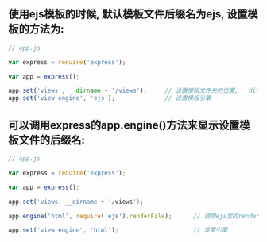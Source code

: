 ## 使用ejs模板的时候, 默认模板文件后缀名为ejs, 设置模板的方法为:
```javascript
// app.js

var express = require('express');

var app = express();

app.set('views', __dirname + '/views');		// 设置模板文件夹的位置, __dirname是现在位置
app.set('view engine', 'ejs');				// 设置模板引擎
```

## 可以调用express的app.engine()方法来显示设置模板文件的后缀名:
```javascript
// app.js

var express = require('express');

var app = express();

app.set('views, __dirname + '/views');

app.engine('html', require('ejs').renderFile);		// 调用ejs里的renderFile()方法将ejs返回的引擎名修改为'html'

app.set('view engine', 'html');						// 设置引擎
```
